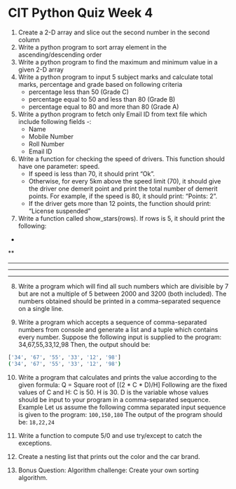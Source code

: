 # CIT Python Quiz Week 4

1. Create a 2-D array and slice out the second number in the second column
2. Write a python program to sort array element in the ascending/descending order
3. Write a python program to find the maximum and minimum value in a given 2-D array
4.  Write a python program to input 5 subject marks and calculate total marks, percentage and grade based on following criteria
    - percentage less than 50 (Grade C)
    - percentage equal to 50 and less than 80 (Grade B)
    - percentage equal to 80 and more than 80 (Grade A)
5. Write a python program to fetch only Email ID from text file  which include following fields -:
    - Name
    - Mobile Number
    - Roll Number
    - Email ID
6. Write a function for checking the speed of drivers. This function should have one parameter: speed.
    - If speed is less than 70, it should print “Ok”.
    - Otherwise, for every 5km above the speed limit (70), it should give the driver one demerit point and print the total number of demerit points. For example, if the speed is 80, it should print: “Points: 2”.
    - If the driver gets more than 12 points, the function should print: “License suspended”
7. Write a function called show_stars(rows). If rows is 5, it should print the following:
*
**
***
****
*****
8. Write a program which will find all such numbers which are divisible by 7 but are not a multiple of 5 between 2000 and 3200 (both included).
The numbers obtained should be printed in a comma-separated sequence on a single line.

9. Write a program which accepts a sequence of comma-separated numbers from console and generate a list and a tuple which contains every number.
Suppose the following input is supplied to the program:
34,67,55,33,12,98
Then, the output should be:

```bash
['34', '67', '55', '33', '12', '98']
('34', '67', '55', '33', '12', '98')
```

10. Write a program that calculates and prints the value according to the given formula:
Q = Square root of [(2 * C * D)/H]
Following are the fixed values of C and H:
C is 50. H is 30.
D is the variable whose values should be input to your program in a comma-separated sequence.
Example
Let us assume the following comma separated input sequence is given to the program:
`100,150,180`
The output of the program should be:
`18,22,24`

11. Write a function to compute 5/0 and use try/except to catch the exceptions.

12. Create a nesting list that prints out the color and the car brand.

13. Bonus Question: Algorithm challenge: Create your own sorting algorithm.